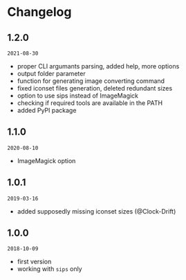 # Changelog

## 1.2.0

`2021-08-30`

- proper CLI argumants parsing, added help, more options
- output folder parameter
- function for generating image converting command
- fixed iconset files generation, deleted redundant sizes
- option to use sips instead of ImageMagick
- checking if required tools are available in the PATH
- added PyPI package

## 1.1.0

`2020-08-10`

- ImageMagick option

## 1.0.1

`2019-03-16`

- added supposedly missing iconset sizes (@Clock-Drift)

## 1.0.0

`2018-10-09`

- first version
- working with `sips` only
